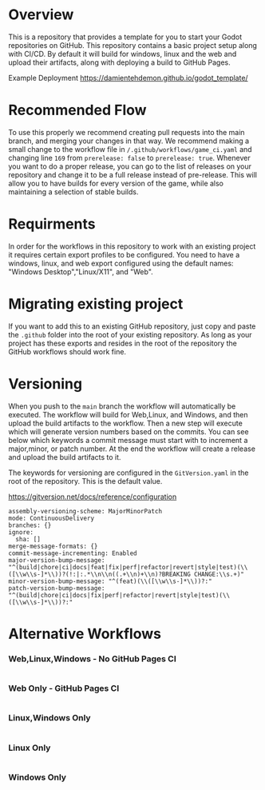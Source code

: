 # Overview
This is a repository that provides a template for you to start your Godot repositories on GitHub. This repository contains a basic project setup along with CI/CD. By default it will build for windows, linux and the web and upload their artifacts, along with deploying a build to GitHub Pages.

Example Deployment https://damientehdemon.github.io/godot_template/
# Recommended Flow
To use this properly we recommend creating pull requests into the main branch, and merging your changes in that way. We recommend making a small change to the workflow file in `/.github/workflows/game_ci.yaml` and changing line `169` from `prerelease: false` to `prerelease: true`. Whenever you want to do a proper release, you can go to the list of releases on your repository and change it to be a full release instead of pre-release. This will allow you to have builds for every version of the game, while also maintaining a selection of stable builds.
# Requirments
In order for the workflows in this repository to work with an existing project it requires certain export profiles to be configured. You need to have a windows, linux, and web export configured using the default names: "Windows Desktop","Linux/X11", and "Web".
# Migrating existing project
If you want to add this to an existing GitHub repository, just copy and paste the `.github` folder into the root of your existing repository. As long as your project has these exports and resides in the root of the repository the GitHub workflows should work fine. 
# Versioning
When you push to the `main` branch the workflow will automatically be executed. The workflow will build for Web,Linux, and Windows, and then upload the build artifacts to the workflow. Then a new step will execute which will generate version numbers based on the commits. You can see below which keywords a commit message must start with to increment a major,minor, or patch number. At the end the workflow will create a release and upload the build artifacts to it.

The keywords for versioning are configured in the `GitVersion.yaml` in the root of the repository. This is the default value.

https://gitversion.net/docs/reference/configuration

```
assembly-versioning-scheme: MajorMinorPatch
mode: ContinuousDelivery
branches: {}
ignore:
  sha: []
merge-message-formats: {}
commit-message-incrementing: Enabled
major-version-bump-message: "^(build|chore|ci|docs|feat|fix|perf|refactor|revert|style|test)(\\([\\w\\s-]*\\))?(!:|:.*\\n\\n((.+\\n)+\\n)?BREAKING CHANGE:\\s.+)"
minor-version-bump-message: "^(feat)(\\([\\w\\s-]*\\))?:"
patch-version-bump-message: "^(build|chore|ci|docs|fix|perf|refactor|revert|style|test)(\\([\\w\\s-]*\\))?:"
```
# Alternative Workflows

### Web,Linux,Windows - No GitHub Pages CI
```
```
### Web Only - GitHub Pages CI
```
```
### Linux,Windows Only
```
```
### Linux Only
```
```
### Windows Only
```
```
